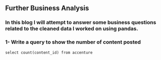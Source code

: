 ## Further Business Analysis

### In this blog I will attempt to answer some business questions related to the cleaned data I worked on using pandas. 
### 1- Write a query to show the number of content posted
```
select count(content_id) from accenture
```

   
